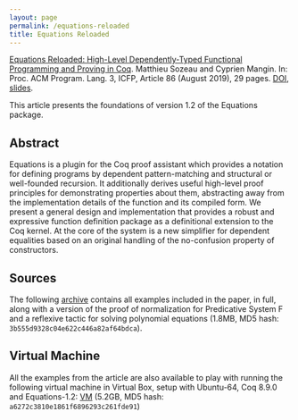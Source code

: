 ```yaml
---
layout: page
permalink: /equations-reloaded
title: Equations Reloaded
---
```


[Equations Reloaded: High-Level Dependently-Typed Functional Programming and Proving in Coq](https://www.irif.fr/~sozeau//research/publications/Equations_Reloaded-ICFP19.pdf). Matthieu Sozeau and Cyprien Mangin.
In: Proc. ACM Program. Lang. 3, ICFP, Article 86 (August 2019), 29 pages. [DOI](https://doi.org/10.1145/3341690),
[slides](http://www.irif.fr/~sozeau/research/publications/Equations_Reloaded-ICFP19-190819.pdf).

This article presents the foundations of version 1.2 of the Equations package.

Abstract
--------

Equations is a plugin for the Coq proof assistant which provides a
notation for defining programs by dependent pattern-matching and
structural or well-founded recursion. It additionally derives useful
high-level proof principles for demonstrating properties about them,
abstracting away from the implementation details of the function and its
compiled form. We present a general design and implementation that
provides a robust and expressive function definition package as a
definitional extension to the Coq kernel. At the core of the system is
a new simplifier for dependent equalities based on an original handling
of the no-confusion property of constructors.

Sources
-------

The following [archive](assets/equations-reloaded.tgz) contains
all examples included in the paper, in full, along with a version of the
proof of normalization for Predicative System F and a reflexive tactic
for solving polynomial equations (1.8MB, MD5 hash:
`3b555d9328c04e622c446a82af64bdca`).

Virtual Machine
---------------

All the examples from the article are also available to play with
running the following virtual machine in Virtual Box, setup with
Ubuntu-64, Coq 8.9.0 and Equations-1.2:
[VM](https://drive.google.com/file/d/1Zt_vLSBZou6nw-FwUrtRocs5jxyOoqq3/view?usp=sharing)
(5.2GB, MD5 hash: `a6272c3810e1861f6896293c261fde91`)
